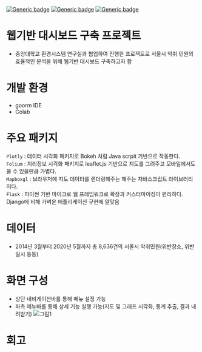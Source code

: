 [![Generic badge](https://img.shields.io/badge/Ubuntu-18.04-green.svg)](https://shields.io/)
[![Generic badge](https://img.shields.io/badge/Language-Python,HTML-blue.svg)](https://shields.io/)
[![Generic badge](https://img.shields.io/badge/Framework-Flask-orange.svg)](https://shields.io/)

# 웹기반 대시보드 구축 프로젝트
- 중앙대학교 환경시스템 연구실과 협업하여 진행한 프로젝트로 서울시 악취 민원의 효율적인 분석을 위해 웹기반 대시보드 구축하고자 함

# 개발 환경
- goorm IDE
- Colab

# 주요 패키지
`Plotly` : 데이터 시각화 패키지로 Bokeh 처럼 Java scrpit 기반으로 작동한다.  
`Folium` : 지리정보 시각화 패키지로 leaflet.js 기반으로 지도를 그려주고 모바일에서도 쓸 수 있을만큼 가볍다.  
`Mapboxgl` : 브라우저에 지도 데이터를 렌더링해주는 해주는 자바스크립트 라이브러리이다.  
`Flask` : 파이썬 기반 마이크로 웹 프레임워크로 확장과 커스터마이징이 편리하다. Django에 비해 가벼운 애플리케이션 구현에 알맞음

# 데이터
- 2014년 3월부터 2020년 5월까지 총 8,636건의 서울시 악취민원(위반장소, 위반일시 등등)  

# 화면 구성
- 상단 네비게이션바를 통해 메뉴 설정 가능
- 좌측 메뉴바를 통해 상세 기능 실행 가능(지도 및 그래프 시각화, 통계 추출, 결과 내려받기) 
![그림1](https://user-images.githubusercontent.com/33515088/107912249-88c59500-6fa1-11eb-8d75-98dd9fc25d5d.png)

# 회고
